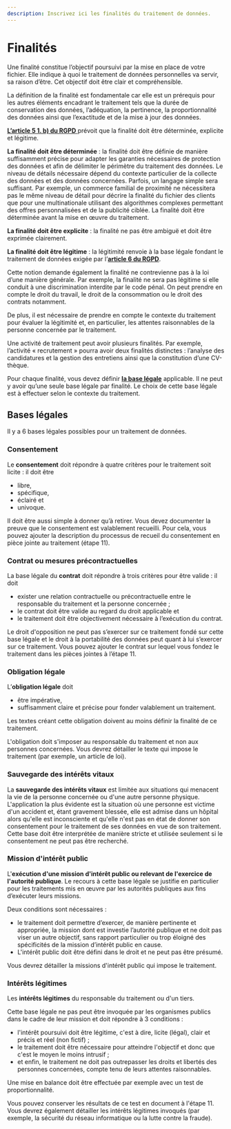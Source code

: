 ```yaml
---
description: Inscrivez ici les finalités du traitement de données.
---
```


# Finalités

Une finalité constitue l’objectif poursuivi par la mise en place  de votre fichier. Elle indique à quoi le traitement de données personnelles va servir, sa raison d’être. Cet objectif doit être clair et compréhensible.

La définition de la finalité est fondamentale car elle est un prérequis pour les autres éléments encadrant le traitement tels que la durée de conservation des données, l’adéquation, la pertinence, la proportionnalité des données ainsi que l’exactitude et de la mise à jour des données.

[**L’article 5 1. b\) du RGPD** ](https://www.cnil.fr/fr/reglement-europeen-protection-donnees/chapitre2#Article5)prévoit que la finalité doit être déterminée, explicite et légitime.

**La finalité doit être déterminée** : la finalité doit être définie de manière suffisamment précise pour adapter les garanties nécessaires de protection des données et afin de délimiter le périmètre du traitement des données. Le niveau de détails nécessaire dépend du contexte particulier de la collecte des données et des données concernées. Parfois, un langage simple sera suffisant. Par exemple, un commerce familial de proximité ne nécessitera pas le même niveau de détail pour décrire la finalité du fichier des clients que pour une multinationale utilisant des algorithmes complexes permettant des offres personnalisées et de la publicité ciblée. La finalité doit être déterminée avant la mise en œuvre du traitement.

**La finalité doit être explicite** : la finalité ne pas être ambiguë et doit être exprimée clairement.  

**La finalité doit être légitime** : la légitimité renvoie à la base légale fondant le traitement de données exigée par l’[**article 6 du RGPD**](https://www.cnil.fr/fr/reglement-europeen-protection-donnees/chapitre2). 

Cette notion demande également la finalité ne contrevienne pas à la loi d’une manière générale. Par exemple, la finalité ne sera pas légitime si elle conduit à une discrimination interdite par le code pénal. On peut prendre en compte le droit du travail, le droit de la consommation ou le droit des contrats notamment. 

De plus, il est nécessaire de prendre en compte le contexte du traitement pour évaluer la légitimité et, en particulier, les attentes raisonnables de la personne concernée par le traitement. 

Une activité de traitement peut avoir plusieurs finalités. Par exemple, l’activité « recrutement » pourra avoir deux finalités distinctes : l’analyse des candidatures et la gestion des entretiens ainsi que la constitution d’une CV-thèque. 

  
Pour chaque finalité, vous devez définir [**la base légale**](https://www.cnil.fr/fr/les-bases-legales) applicable. Il ne peut y avoir qu’une seule base légale par finalité. Le choix de cette base légale est à effectuer selon le contexte du traitement.



## Bases légales 

Il y a 6 bases légales possibles pour un traitement de données.

### Consentement

Le **consentement** doit répondre à quatre critères pour le traitement soit licite : il doit être 

* libre, 
* spécifique, 
* éclairé et 
* univoque. 

Il doit être aussi simple à donner qu’à retirer. Vous devez documenter la preuve que le consentement est valablement recueilli. Pour cela, vous pouvez ajouter la description du processus de recueil du consentement en pièce jointe au traitement \(étape 11\).

### Contrat ou mesures précontractuelles

La base légale du **contrat** doit répondre à trois critères pour être valide : il doit 

* exister une relation contractuelle ou précontractuelle entre le responsable du traitement et la personne concernée ; 
* le contrat doit être valide au regard du droit applicable et 
* le traitement doit être objectivement nécessaire à l’exécution du contrat. 

Le droit d'opposition ne peut pas s’exercer sur ce traitement fondé sur cette base légale et le droit à la portabilité des données peut quant à lui s’exercer sur ce traitement. Vous pouvez ajouter le contrat sur lequel vous fondez le traitement dans les pièces jointes à l’étape 11.

### Obligation légale

L’**obligation légale** doit 

* être impérative, 
* suffisamment claire et précise pour fonder valablement un traitement. 

Les textes créant cette obligation doivent au moins définir la finalité de ce traitement. 

L'obligation doit s'imposer au responsable du traitement et non aux personnes concernées. Vous devrez détailler le texte qui impose le traitement \(par exemple, un article de loi\).

### **Sauvegarde des intérêts vitaux**

La **sauvegarde des intérêts vitaux** est limitée aux situations qui menacent la vie de la personne concernée ou d'une autre personne physique. L'application la plus évidente est la situation où une personne est victime d'un accident et, étant gravement blessée, elle est admise dans un hôpital alors qu'elle est inconsciente et qu'elle n'est pas en état de donner son consentement pour le traitement de ses données en vue de son traitement. Cette base doit être interprétée de manière stricte et utilisée seulement si le consentement ne peut pas être recherché.

### Mission d'intérêt public

L'**exécution d'une mission d'intérêt public ou relevant de l'exercice de l'autorité publique**. Le recours à cette base légale se justifie en particulier pour les traitements mis en œuvre par les autorités publiques aux fins d’exécuter leurs missions. 

Deux conditions sont nécessaires : 

* le traitement doit permettre d’exercer, de manière pertinente et appropriée, la mission dont est investie l’autorité publique et ne doit pas viser un autre objectif, sans rapport particulier ou trop éloigné des spécificités de la mission d’intérêt public en cause. 
* L'intérêt public doit être défini dans le droit et ne peut pas être présumé. 

Vous devrez détailler la missions d'intérêt public qui impose le traitement.

### Intérêts légitimes

Les **intérêts légitimes** du responsable du traitement ou d'un tiers. 

Cette base légale ne pas peut être invoquée par les organismes publics dans le cadre de leur mission et doit répondre à 3 conditions : 

* l'intérêt poursuivi doit être légitime, c'est à dire, licite \(légal\), clair et précis et réel \(non fictif\) ; 
* le traitement doit être nécessaire pour atteindre l'objectif et donc que c'est le moyen le moins intrusif ; 
* et enfin, le traitement ne doit pas outrepasser les droits et libertés des personnes concernées, compte tenu de leurs attentes raisonnables. 

Une mise en balance doit être effectuée par exemple avec un test de proportionnalité. 

Vous pouvez conserver les résultats de ce test en document à l'étape 11. Vous devrez également détailler les intérêts légitimes invoqués \(par exemple, la sécurité du réseau informatique ou la lutte contre la fraude\).



